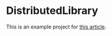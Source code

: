 # DistributedLibrary

This is an example project for [this article](https://northern-dev.net/distributed-application-with-project-tye/).
